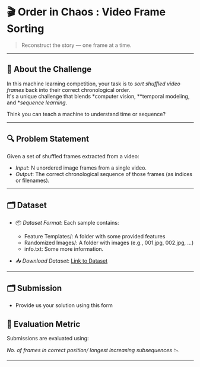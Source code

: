 # 🎬 Order in Chaos : Video Frame Sorting

> Reconstruct the story — one frame at a time.
---

## 🧠 About the Challenge

In this machine learning competition, your task is to *sort shuffled video frames* back into their correct chronological order.  
It's a unique challenge that blends *computer vision, **temporal modeling, and **sequence learning*.

Think you can teach a machine to understand time or sequence?

---

## 🔍 Problem Statement

Given a set of shuffled frames extracted from a video:

- *Input*: N unordered image frames from a single video.
- *Output*: The correct chronological sequence of those frames (as indices or filenames).

---

## 🗂 Dataset

- 📦 *Dataset Format*: Each sample contains:
  - Feature Templates/: A folder with some provided features
  - Randomized Images/: A folder with images (e.g., 001.jpg, 002.jpg, ...)
  - info.txt: Some more information. 

- 📥 *Download Dataset*: [Link to Dataset](https://cciitpatna-my.sharepoint.com/:u:/g/personal/soumabho_2401ai09_iitp_ac_in/EUbHrz0ZwIFAnhw8MV75Wm0BAAF4JdNnu3Zi2rk5SMxNHQ?e=FCiWRy)

---

## 🗂 Submission

- Provide us your solution using this form

## 🧪 Evaluation Metric

Submissions are evaluated using:

 *No. of frames in correct position/ longest increasing subsequences* 📉 

---
